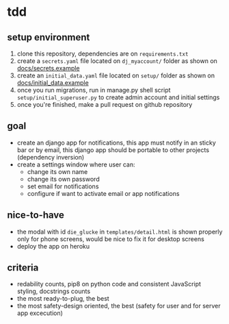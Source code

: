 # tdd

## setup environment

1. clone this repository, dependencies are on `requirements.txt`
2. create a `secrets.yaml` file located on `dj_myaccount/` folder as shown on [docs/secrets.example](docs/secrets.example)
3. create an `initial_data.yaml` file located on `setup/` folder as shown on [docs/initial_data.example](docs/initial_data.example)
4. once you run migrations, run in manage.py shell script `setup/initial_superuser.py` to create admin account and initial settings
5. once you're finished, make a pull request on github repository


## goal

- create an django app for notifications, this app must notify in an sticky bar or by email, this django app should be portable to other projects (dependency inversion)
- create a settings window where user can:
    - change its own name
    - change its own password
    - set email for notifications
    - configure if want to activate email or app notifications


## nice-to-have

- the modal with id `die_glucke` in `templates/detail.html` is shown properly only for phone screens, would be nice to fix it for desktop screens
- deploy the app on heroku

## criteria

- redability counts, pip8 on python code and consistent JavaScript styling, docstrings counts
- the most ready-to-plug, the best
- the most safety-design oriented, the best (safety for user and for server app excecution)
